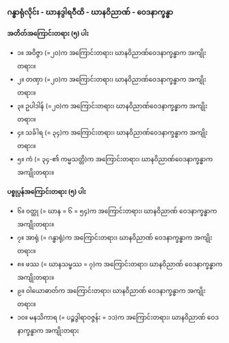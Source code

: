 ### ဂန္ဓာရုံလိုင်း - ဃာနဒွါရဝီထိ - ဃာနဝိညာဏ် - ဝေဒနာက္ခန္ဓာ

**အတိတ်အကြောင်းတရား (၅) ပါး**

- ၁။ အဝိဇ္ဇာ (=၂၀)က အကြောင်းတရား၊ ဃာနဝိညာဏ်ဝေဒနာက္ခန္ဓာက အကျိုးတရား။
- ၂။ တဏှာ (=၂၀)က အကြောင်းတရား၊ ဃာနဝိညာဏ်ဝေဒနာက္ခန္ဓာက အကျိုးတရား။
- ၃။ ဥပါဒါန် (=၂၀)က အကြောင်းတရား၊ ဃာနဝိညာဏ်ဝေဒနာက္ခန္ဓာက အကျိုးတရား။
- ၄။ သင်္ခါရ (= ၃၄)က အကြောင်းတရား၊ ဃာနဝိညာဏ်ဝေဒနာက္ခန္ဓာက အကျိုးတရား။
- ၅။ ကံ (= ၃၄-၏ ကမ္မသတ္တိ)က အကြောင်းတရား၊ ဃာနဝိညာဏ်ဝေဒနာက္ခန္ဓာက အကျိုးတရား။

**ပစ္စုပ္ပန်အကြောင်းတရား (၅) ပါး**

- ၆။ ဝတ္ထု (= ဃာန = ၆ = ၅၄)က အကြောင်းတရား၊ ဃာနဝိညာဏ် ဝေဒနာက္ခန္ဓာက အကျိုးတရား။
- ၇။ အာရုံ (= ဂန္ဓာရုံ)က အကြောင်းတရား၊ ဃာနဝိညာဏ် ဝေဒနာက္ခန္ဓာက အကျိုးတရား။
- ၈။ ဖဿ (= ဃာနသမ္ဖဿ = ၇)က အကြောင်းတရား၊ ဃာနဝိညာဏ် ဝေဒနာက္ခန္ဓာက အကျိုးတရား။
- ၉။ ဝါယောဓာတ်က အကြောင်းတရား၊ ဃာနဝိညာဏ် ဝေဒနာက္ခန္ဓာက အကျိုးတရား။
- ၁၀။ မနသိကာရ (= ပဉ္စဒွါရာဝဇ္ဇန်း = ၁၁)က အကြောင်းတရား၊ ဃာနဝိညာဏ် ဝေဒနာက္ခန္ဓာက အကျိုးတရား
